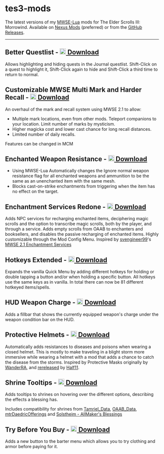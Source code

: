 # tes3-mods
The latest versions of my [MWSE-Lua](https://github.com/MWSE/MWSE) mods for The Elder Scrolls III: Morrowind. Available on [Nexus Mods](https://www.nexusmods.com/morrowind/users/68510382?tab=user+files) (preferred) or from the [GitHub Releases](https://github.com/Virnetch/tes3-mods/releases).

--------------------------------------------------------------------

## Better Questlist - [<img alt="Nexus" src="https://images.nexusmods.com/favicons/PaleBrown/favicon.ico" width="20" height="20" /> Download](https://www.nexusmods.com/morrowind/mods/48272)
Allows highlighting and hiding quests in the Journal questlist. Shift-Click on a quest to highlight it, Shift-Click again to hide and Shift-Click a third time to return to normal. 

## Customizable MWSE Multi Mark and Harder Recall - [<img alt="Nexus" src="https://images.nexusmods.com/favicons/PaleBrown/favicon.ico" width="20" height="20" /> Download](https://www.nexusmods.com/morrowind/mods/47065)
An overhaul of the mark and recall system using MWSE 2.1 to allow:

- Multiple mark locations, even from other mods. Teleport companions to your location. Limit number of marks by mysticism.
- Higher magicka cost and lower cast chance for long recall distances.
- Limited number of daily recalls.

Features can be changed in MCM

## Enchanted Weapon Resistance - [<img alt="Nexus" src="https://images.nexusmods.com/favicons/PaleBrown/favicon.ico" width="20" height="20" /> Download](https://www.nexusmods.com/morrowind/mods/50194)
- Using MWSE-Lua Automatically changes the Ignore normal weapon resistance flag for all enchanted weapons and ammunition to be the same as an unenchanted item with the same mesh.
- Blocks cast-on-strike enchantments from triggering when the item has no effect on the target.

## Enchantment Services Redone - [<img alt="Nexus" src="https://images.nexusmods.com/favicons/PaleBrown/favicon.ico" width="20" height="20" /> Download](https://www.nexusmods.com/morrowind/mods/51249)
Adds NPC services for recharging enchanted items, deciphering magic scrolls and the option to transcribe magic scrolls, both by the player, and through a service. Adds empty scrolls from OAAB to enchanters and booksellers, and disables the passive recharging of enchanted items. Highly customizable through the Mod Config Menu. Inspired by [svengineer99](https://www.nexusmods.com/morrowind/users/1121630)'s [MWSE 2.1 Enchantment Services](https://www.nexusmods.com/morrowind/mods/45554)

## Hotkeys Extended - [<img alt="Nexus" src="https://images.nexusmods.com/favicons/PaleBrown/favicon.ico" width="20" height="20" /> Download](https://www.nexusmods.com/morrowind/mods/48055)
Expands the vanilla Quick Menu by adding different hotkeys for holding or double tapping a button and/or when holding a specific button. All hotkeys use the same keys as in vanilla. In total there can now be 81 different hotkeyed items/spells.

## HUD Weapon Charge - [<img alt="Nexus" src="https://images.nexusmods.com/favicons/PaleBrown/favicon.ico" width="20" height="20" /> Download](https://www.nexusmods.com/morrowind/mods/47962)
Adds a fillbar that shows the currently equipped weapon's charge under the weapon condition bar on the HUD.

## Protective Helmets - [<img alt="Nexus" src="https://images.nexusmods.com/favicons/PaleBrown/favicon.ico" width="20" height="20" /> Download](https://www.nexusmods.com/morrowind/mods/50280)
Automatically adds resistances to diseases and poisons when wearing a closed helmet. This is mostly to make traveling in a blight storm more immersive while wearing a helmet with a mod that adds a chance to catch the disease from the storms. Inspired by Protective Masks originally by [WanderRA](https://www.nexusmods.com/morrowind/users/2027229), and [rereleased](https://www.nexusmods.com/morrowind/mods/47068) by [Half11](https://www.nexusmods.com/morrowind/users/36879320).

## Shrine Tooltips - [<img alt="Nexus" src="https://images.nexusmods.com/favicons/PaleBrown/favicon.ico" width="20" height="20" /> Download](https://www.nexusmods.com/morrowind/mods/48275)
Adds tooltips to shrines on hovering over the different options, describing the effects a blessing has.

Includes compatibility for shrines from [Tamriel_Data](https://www.nexusmods.com/morrowind/mods/44537), [OAAB_Data](https://www.nexusmods.com/morrowind/mods/49042), [mtrDaedricOfferings](https://www.nexusmods.com/morrowind/mods/49697) and [Solstheim - AllMaker's Blessings](https://www.nexusmods.com/morrowind/mods/50416)

## Try Before You Buy - [<img alt="Nexus" src="https://images.nexusmods.com/favicons/PaleBrown/favicon.ico" width="20" height="20" /> Download](https://www.nexusmods.com/morrowind/mods/49647)
 Adds a new button to the barter menu which allows you to try clothing and armor before paying for it.

